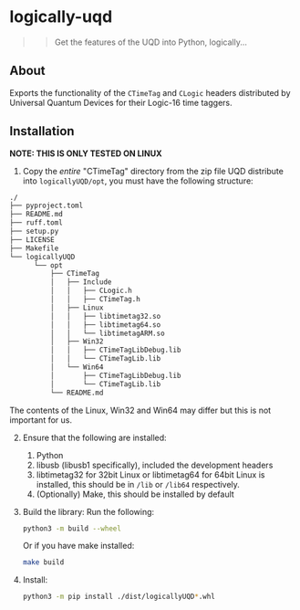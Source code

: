 # logically-uqd

>> Get the features of the UQD into Python, logically...

## About
Exports the functionality of the `CTimeTag` and `CLogic` headers distributed by Universal Quantum Devices for their Logic-16 time taggers.

## Installation
**NOTE: THIS IS ONLY TESTED ON LINUX**

1. Copy the *entire* "CTimeTag" directory from the zip file UQD distribute into `logicallyUQD/opt`, you must have the following structure:
```sh
./
├── pyproject.toml
├── README.md
├── ruff.toml
├── setup.py
├── LICENSE
├── Makefile
└── logicallyUQD
      └── opt
          ├── CTimeTag
          │   ├── Include
          │   │   ├── CLogic.h
          │   │   ├── CTimeTag.h
          │   ├── Linux
          │   │   ├── libtimetag32.so
          │   │   ├── libtimetag64.so
          │   │   └── libtimetagARM.so
          │   ├── Win32
          │   │   ├── CTimeTagLibDebug.lib
          │   │   └── CTimeTagLib.lib
          │   └── Win64
          │       ├── CTimeTagLibDebug.lib
          │       └── CTimeTagLib.lib
          └── README.md
```
The contents of the Linux, Win32 and Win64 may differ but this is not important for us.

2. Ensure that the following are installed:
    1. Python
    2. libusb (libusb1 specifically), included the development headers
    3. libtimetag32 for 32bit Linux or libtimetag64 for 64bit Linux is installed, this should be in `/lib` or `/lib64` respectively.
    4. (Optionally) Make, this should be installed by default

3. Build the library:
    Run the following:
    ```sh
	python3 -m build --wheel
    ```
    Or if you have make installed:
    ```sh
    make build
    ```
4. Install:
    ```sh
    python3 -m pip install ./dist/logicallyUQD*.whl
    ```

